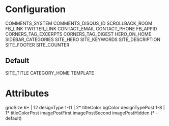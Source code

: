 Configuration 
=============
COMMENTS_SYSTEM
COMMENTS_DISQUS_ID
SCROLLBACK_ROOM
FB_LINK
TWITTER_LINK
CONTACT_EMAIL
CONTACT_PHONE
FB_APPID
CORNERS_TAG_EXCERPTS 
CORNERS_TAG_DIGEST
HERO_ON_HOME
SIDEBAR_CATEGORIES
SITE_HERO
SITE_KEYWORDS
SITE_DESCRIPTION
SITE_FOOTER
SITE_COUNTER

Default
-------
SITE_TITLE
CATEGORY_HOME
TEMPLATE

Attributes
==========
gridSize 6* | 12
designType 1-11 | 2*
titleColor
bgColor
designTypePost 1-8 | 1*
titleColorPost
imagePostFirst
imagePostSecond
imagePostHidden
(* - default)
